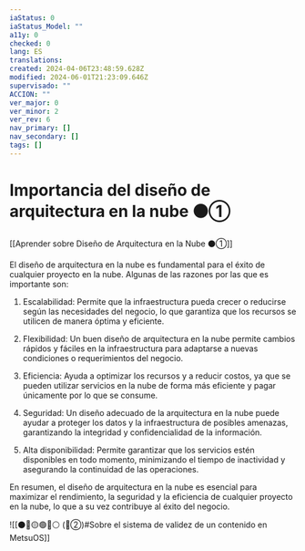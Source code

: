 ```yaml
---
iaStatus: 0
iaStatus_Model: ""
a11y: 0
checked: 0
lang: ES
translations: 
created: 2024-04-06T23:48:59.628Z
modified: 2024-06-01T21:23:09.646Z
supervisado: ""
ACCION: ""
ver_major: 0
ver_minor: 2
ver_rev: 6
nav_primary: []
nav_secondary: []
tags: []
---
```

# Importancia del diseño de arquitectura en la nube ⚫①

[[Aprender sobre Diseño de Arquitectura en la Nube ⚫①]]

El diseño de arquitectura en la nube es fundamental para el éxito de cualquier proyecto en la nube. Algunas de las razones por las que es importante son:

1. Escalabilidad: Permite que la infraestructura pueda crecer o reducirse según las necesidades del negocio, lo que garantiza que los recursos se utilicen de manera óptima y eficiente.

2. Flexibilidad: Un buen diseño de arquitectura en la nube permite cambios rápidos y fáciles en la infraestructura para adaptarse a nuevas condiciones o requerimientos del negocio.

3. Eficiencia: Ayuda a optimizar los recursos y a reducir costos, ya que se pueden utilizar servicios en la nube de forma más eficiente y pagar únicamente por lo que se consume.

4. Seguridad: Un diseño adecuado de la arquitectura en la nube puede ayudar a proteger los datos y la infraestructura de posibles amenazas, garantizando la integridad y confidencialidad de la información.

5. Alta disponibilidad: Permite garantizar que los servicios estén disponibles en todo momento, minimizando el tiempo de inactividad y asegurando la continuidad de las operaciones.

En resumen, el diseño de arquitectura en la nube es esencial para maximizar el rendimiento, la seguridad y la eficiencia de cualquier proyecto en la nube, lo que a su vez contribuye al éxito del negocio.

![[⚫🔴🟡🟢🔵⚪ (🔴②)#Sobre el sistema de validez de un contenido en MetsuOS]]
